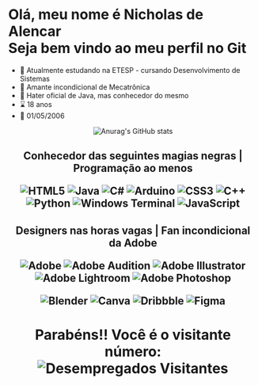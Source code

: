 
# Olá, meu nome é Nicholas de Alencar <br> Seja bem vindo ao meu perfil no Git

- 🏫 Atualmente estudando na ETESP - cursando Desenvolvimento de Sistemas
- 🤖 Amante incondicional de Mecatrônica
- 💢 Hater oficial de Java, mas conhecedor do mesmo
- ⌛ 18 anos 
- 🎂 01/05/2006

<div align="center">
  
  ![Anurag's GitHub stats](https://github-readme-stats.vercel.app/api?username=Atlasxz&show_icons=true&bg_color=00000000&theme=synthwave)
</div>

<h2 align="center"> Conhecedor das seguintes magias negras | Programação ao menos

<p>
  
![HTML5](https://img.shields.io/badge/html5-%23E34F26.svg?style=for-the-badge&logo=html5&logoColor=white)
![Java](https://img.shields.io/badge/java-%23ED8B00.svg?style=for-the-badge&logo=openjdk&logoColor=white)
![C#](https://img.shields.io/badge/c%23-%23239120.svg?style=for-the-badge&logo=csharp&logoColor=white)
![Arduino](https://img.shields.io/badge/-Arduino-00979D?style=for-the-badge&logo=Arduino&logoColor=white)
![CSS3](https://img.shields.io/badge/css3-%231572B6.svg?style=for-the-badge&logo=css3&logoColor=white)
![C++](https://img.shields.io/badge/c++-%2300599C.svg?style=for-the-badge&logo=c%2B%2B&logoColor=white)
![Python](https://img.shields.io/badge/python-3670A0?style=for-the-badge&logo=python&logoColor=ffdd54)
![Windows Terminal](https://img.shields.io/badge/Windows%20Terminal-%234D4D4D.svg?style=for-the-badge&logo=windows-terminal&logoColor=white)
![JavaScript](https://img.shields.io/badge/javascript-%23323330.svg?style=for-the-badge&logo=javascript&logoColor=%23F7DF1E)

</p>

</h2>

<h2 align="center"> Designers nas horas vagas | Fan incondicional da Adobe

<p>

![Adobe](https://img.shields.io/badge/adobe-%23FF0000.svg?style=for-the-badge&logo=adobe&logoColor=white)
![Adobe Audition](https://img.shields.io/badge/Adobe%20Audition-9999FF.svg?style=for-the-badge&logo=Adobe%20Audition&logoColor=white)
![Adobe Illustrator](https://img.shields.io/badge/adobe%20illustrator-%23FF9A00.svg?style=for-the-badge&logo=adobe%20illustrator&logoColor=white)	
![Adobe Lightroom](https://img.shields.io/badge/Adobe%20Lightroom-31A8FF.svg?style=for-the-badge&logo=Adobe%20Lightroom&logoColor=white)
![Adobe Photoshop](https://img.shields.io/badge/adobe%20photoshop-%2331A8FF.svg?style=for-the-badge&logo=adobe%20photoshop&logoColor=white)

</p>

<p>
  
![Blender](https://img.shields.io/badge/blender-%23F5792A.svg?style=for-the-badge&logo=blender&logoColor=white)
![Canva](https://img.shields.io/badge/Canva-%2300C4CC.svg?style=for-the-badge&logo=Canva&logoColor=white)
![Dribbble](https://img.shields.io/badge/Dribbble-EA4C89?style=for-the-badge&logo=dribbble&logoColor=white)
![Figma](https://img.shields.io/badge/figma-%23F24E1E.svg?style=for-the-badge&logo=figma&logoColor=white)
</p>



  <h1 align="center">  
    Parabéns!! Você é o visitante número:
    <br>  
     <img
    src="https://profile-counter.glitch.me/Atlasxz/count.svg"
    alt="Desempregados Visitantes"
    align="center"
    />
  </h1>

 
